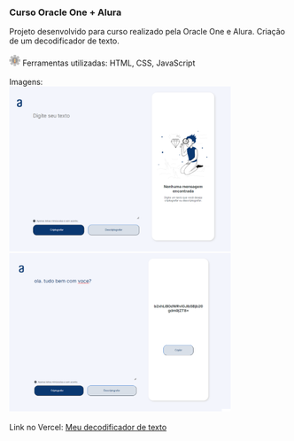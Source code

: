 ### Curso Oracle One + Alura

Projeto desenvolvido para curso realizado pela Oracle One e Alura.
Criação de um decodificador de texto.
<br><br>
<img src="images/assets/edit-tools.png" width=20px> Ferramentas utilizadas: HTML, CSS, JavaScript
<br><br>
Imagens:
<br>
<img src="images/assets/principal.png" width=400px> <img src="images/assets/principal2.png" width=400px>
<br><br>
Link no Vercel: <a href="https://decodificador-oracle-alura.vercel.app/" target="_blank"> Meu decodificador de texto </a>
